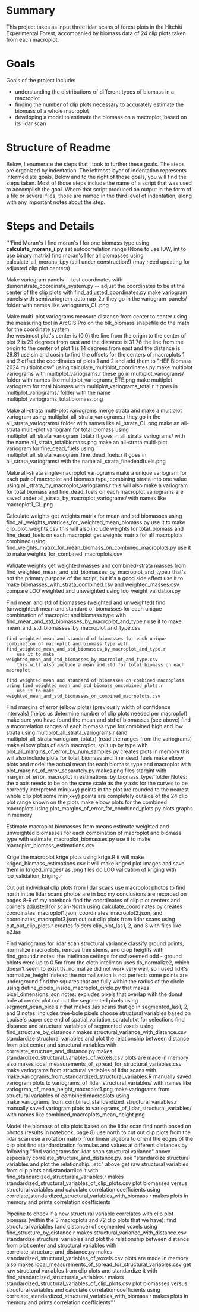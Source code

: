# Summary
This project takes as input three lidar scans of forest plots in the Hitchiti Experimental Forest, accompanied by biomass data of 24 clip plots taken from each macroplot. 

# Goals
Goals of the project include:
- understanding the distributions of different types of biomass in a macroplot
- finding the number of clip plots necessary to accurately estimate the biomass of a whole macroplot
- developing a model to estimate the biomass on a macroplot, based on its lidar scan

# Structure of Readme
Below, I enumerate the steps that I took to further these goals. The steps are organized by indentation. The leftmost layer of indentation represents intermediate goals. Below and to the right of those goals, you will find the steps taken. Most of those steps include the name of a script that was used to accomplish the goal. Where that script produced an output in the form of a file or several files, those are named in the third level of indentation, along with any important notes about the step.

# Steps and Details
'''Find Moran's I
    find moran's I for one biomass type using <b>calculate_morans_i.py</b> 
        set autocorrelation range (None to use IDW, int to use binary matrix)
    find moran's I for all biomasses using calculate_all_morans_i.py (still under construction!) (may need updating for adjusted clip plot centers)

Make variogram panels
    -- test coordinates with demonstrate_coordinate_system.py --
    adjust the coordinates to be at the center of the clip plots with find_adjusted_coordinates.py
    make variogram panels with semivariogram_automap_2.r
        they go in the variogram_panels/ folder with names like variograms_CL.png

Make multi-plot variograms
    measure distance from center to center using the measuring tool in ArcGIS Pro on the blk_biomass shapefile 
    do the math for the coordinate system   
        the westmost plot's center is (0,0)
        the line from the origin to the center of plot 2 is 29 degrees from east and the distance is 31.76
        the line from the origin to the center of plot 1 is 14 degrees from east and the distance is 29.81
        use sin and cosin to find the offsets for the centers of macroplots 1 and 2
    offset the coordinates of plots 1 and 2 and add them to "HEF Biomass 2024 multiplot.csv" using calculate_multiplot_coordinates.py
    make multiplot variograms with multiplot_variograms.r
        these go in multiplot_variograms/ folder with names like multiplot_variograms_ETE.png
    make multiplot variogram for total biomass with multiplot_variograms_total.r
        it goes in multiplot_variograms/ folder with the name multiplot_variograms_total.biomass.png

Make all-strata multi-plot variograms
    merge strata and make a multiplot variogram using multiplot_all_strata_variograms.r
        they go in the all_strata_variograms/ folder with names like all_strata_CL.png
    make an all-strata multi-plot variogram for total biomass using multiplot_all_strata_variogram_total.r
        it goes in all_strata_variograms/ with the name all_strata_totalbiomass.png
    make an all-strata multi-plot variogram for fine_dead_fuels using multiplot_all_strata_variogram_fine_dead_fuels.r
        it goes in all_strata_variograms/ with the name all_strata_finedeadfuels.png
    
Make all-strata single-macroplot variograms
    make a unique variogram for each pair of macroplot and biomass type, combining strata into one value using all_strata_by_macroplot_variograms.r
        this will also make a variogram for total biomass and fine_dead_fuels on each macroplot
        variograms are saved under all_strata_by_macroplot_variograms/ with names like macroplot1_CL.png 

Calculate weights
    get weights matrix for mean and std biomasses using find_all_weights_matrices_for_weighted_mean_biomass.py
        use it to make clip_plot_weights.csv
        this will also include weights for total_biomass and fine_dead_fuels on each macroplot
    get weights matrix for all macroplots combined using find_weights_matrix_for_mean_biomass_on_combined_macroplots.py
        use it to make weights_for_combined_macroplots.csv

Validate weights
    get weighted masses and combined-strata masses from find_weighted_mean_and_std_biomasses_by_macroplot_and_type.r
        that's not the primary purpose of the script, but it's a good side effect
        use it to make biomasses_with_strata_combined.csv and weighted_masses.csv
    compare LOO weighted and unweighted using loo_weight_validation.py
    
Find mean and std of biomasses (weighted and unweighted)
    find (unweighted) mean and standard of biomasses for each unique combination of macroplot and biomass type with find_mean_and_std_biomasses_by_macroplot_and_type.r
        use it to make mean_and_std_biomasses_by_macroplot_and_type.csv

    find weighted mean and standard of biomasses for each unique combination of macroplot and biomass type with find_weighted_mean_and_std_biomasses_by_macroplot_and_type.r
        use it to make weighted_mean_and_std_biomasses_by_macroplot_and_type.csv   
        this will also include a mean and std for total biomass on each macroplot 

    find weighted mean and standard of biomasses on combined macroplots using find_weighted_mean_and_std_biomass_oncombined_plots.r
        use it to make weighted_mean_and_std_biomasses_on_combined_macroplots.csv

Find margins of error (elbow plots) (previously width of confidence intervals) (helps us determine number of clip plots needed per macroplot)
    make sure you have found the mean and std of biomasses (see above)
    find autocorrelation ranges of each biomass type for combined high and low strata using multiplot_all_strata_variograms.r (and multiplot_all_strata_variogram_total.r)
        (read the ranges from the variograms)
    make elbow plots of each macroplot, split up by type with plot_all_margins_of_error_by_num_samples.py
        creates plots in memory
        this will also include plots for total_biomass and fine_dead_fuels
    make elbow plots and model the actual mean for each biomass type and macroplot with plot_margins_of_error_separately.py
        makes png files stargint with margin_of_error_macroplot in estimations_by_biomass_type/ folder
        Notes:
            the x axis needs to be on the same scale as the y axis for the curves to be correctly interpreted
            min(x+y) points in the plot are rounded to the nearest whole clip plot
            some min(x+y) points are completely outside of the 24 clip plot range shown on the plots
    make elbow plots for the combined macroplots using plot_margins_of_error_for_combined_plots.py
        plots graphs in memory            

Estimate macroplot biomasses from means
    estimate weighted and unweighted biomasses for each combination of macroplot and biomass type with estimate_macroplot_biomasses.py
        use it to make macroplot_biomass_estimations.csv

Krige the macroplot
    krige plots using krige.R
        it will make kriged_biomass_estimations.csv
        it will make kriged plot images and save them in kriged_images/ as .png files
    do LOO validation of kriging with loo_validation_kriging.r

Cut out individual clip plots from lidar scans
    use macroplot photos to find north in the lidar scans
        photos are in box
        my conclusions are recorded on pages 8-9 of my notebook
    find the coordinates of clip plot centers and corners adjusted for scan-North using calculate_coordinates.py
        creates coordinates_macroplot1.json, coordinates_macroplot2.json, and coordinates_macroplot3.json
    cut out clip plots from lidar scans using cut_out_clip_plots.r
        creates folders clip_plot_las1, 2, and 3
        with files like e2.las

Find variograms for lidar scan structural variance
    classify ground points, normalize macroplots, remove tree stems, and crop heights with find_ground.r
        notes: 
            the intelimon settings for csf seemed odd - ground points were up to 0.5m from the cloth
            intelimon uses tls_normalize2, which doesn't seem to exist
            tls_normalize did not work very well, so I used lidR's normalize_height instead
            the normalization is not perfect: some points are underground
    find the squares that are fully within the radius of the circle using define_pixels_inside_macroplot_circle.py
        that makes pixel_dimensions.json
        notes:
            excludes pixels that overlap with the donut hole at center plot
    cut out the segmented pixels using segment_scan_pixels.r
        that makes .las scans that go in segmented_las1, 2, and 3
        notes: 
            includes tree-bole pixels
    choose structural variables based on Louise's paper 
        see end of spatial_variation_scratch.txt for selections
    find distance and structural variables of segmented voxels using find_structure_by_distance.r
        makes structural_variance_with_distance.csv
    standardize structural variables and plot the relationship between distance from plot center and structural variables with correlate_structure_and_distance.py
        makes standardized_structural_variables_of_voxels.csv
        plots are made in memory
        also makes local_measurements_of_spread_for_structural_variables.csv
    make variograms from structural variables of lidar scans with make_variograms_from_standardized_structural_variables.R
        manually saved variogram plots to variograms_of_lidar_structural_variables/ with names like variogrma_of_mean_height_macroplot1.png
    make variograms from structural variables of combined macroplots using make_variograms_from_combined_standardized_structural_variables.r 
        manually saved variogram plots to variograms_of_lidar_structural_variables/ with names like combined_macroplots_mean_height.png
    
Model the biomass of clip plots based on the lidar scan
    find north based on photos (results in notebook, page 8)
    use north to cut out clip plots from the lidar scan
        use a rotation matrix from linear algebra to orient the edges of the clip plot
    find standardization formulas and values at different distances by following "find variograms for lidar scan structural variance" above
        especially correlate_structure_and_distance.py. see "standardize structural variables and plot the relationship...etc" above
    get raw structural variables from clip plots and standardize it with find_standardized_structurala_variables.r
        makes standardized_structural_variables_of_clip_plots.csv
    plot biomasses versus structural variables and calculate correlation coefficients using correlate_standardized_structural_variables_with_biomass.r
        makes plots in memory and prints correlation coefficients

Pipeline to check if a new structural variable correlates with clip plot biomass (within the 3 macroplots and 72 clip plots that we have):
    find structural variables (and distance) of segmented voxels using find_structure_by_distance.r
        makes structural_variance_with_distance.csv
    standardize structural variables and plot the relationship between distance from plot center and structural variables with correlate_structure_and_distance.py
        makes standardized_structural_variables_of_voxels.csv
        plots are made in memory
        also makes local_measurements_of_spread_for_structural_variables.csv
    get raw structural variables from clip plots and standardize it with find_standardized_structurala_variables.r
        makes standardized_structural_variables_of_clip_plots.csv
    plot biomasses versus structural variables and calculate correlation coefficients using correlate_standardized_structural_variables_with_biomass.r
        makes plots in memory and prints correlation coefficients'''
